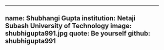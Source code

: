 ---
name: Shubhangi Gupta
institution: Netaji Subash University of Technology
image: shubhigupta991.jpg
quote: Be yourself
github: shubhigupta991
------
